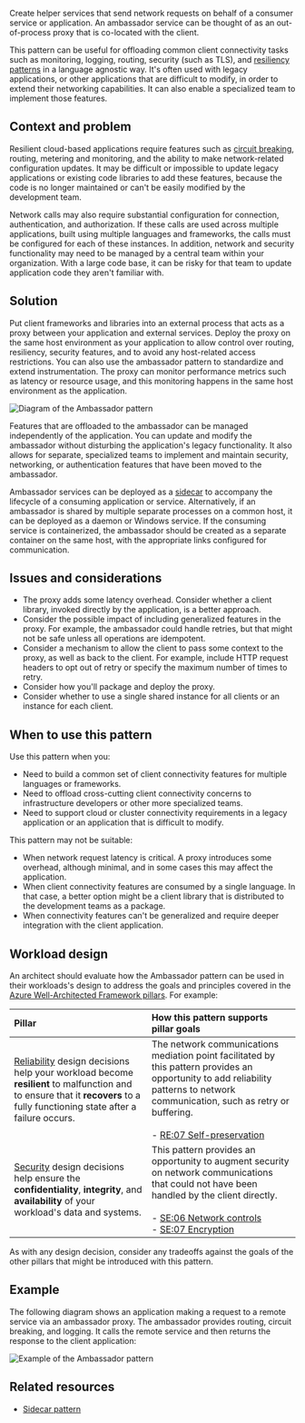 Create helper services that send network requests on behalf of a consumer service or application. An ambassador service can be thought of as an out-of-process proxy that is co-located with the client.

This pattern can be useful for offloading common client connectivity tasks such as monitoring, logging, routing, security (such as TLS), and [resiliency patterns](/azure/well-architected/reliability/design-patterns) in a language agnostic way. It's often used with legacy applications, or other applications that are difficult to modify, in order to extend their networking capabilities. It can also enable a specialized team to implement those features.

## Context and problem

Resilient cloud-based applications require features such as [circuit breaking](./circuit-breaker.yml), routing, metering and monitoring, and the ability to make network-related configuration updates. It may be difficult or impossible to update legacy applications or existing code libraries to add these features, because the code is no longer maintained or can't be easily modified by the development team.

Network calls may also require substantial configuration for connection, authentication, and authorization. If these calls are used across multiple applications, built using multiple languages and frameworks, the calls must be configured for each of these instances. In addition, network and security functionality may need to be managed by a central team within your organization. With a large code base, it can be risky for that team to update application code they aren't familiar with.

## Solution

Put client frameworks and libraries into an external process that acts as a proxy between your application and external services. Deploy the proxy on the same host environment as your application to allow control over routing, resiliency, security features, and to avoid any host-related access restrictions. You can also use the ambassador pattern to standardize and extend instrumentation. The proxy can monitor performance metrics such as latency or resource usage, and this monitoring happens in the same host environment as the application.

![Diagram of the Ambassador pattern](./_images/ambassador.png)

Features that are offloaded to the ambassador can be managed independently of the application. You can update and modify the ambassador without disturbing the application's legacy functionality. It also allows for separate, specialized teams to implement and maintain security, networking, or authentication features that have been moved to the ambassador.

Ambassador services can be deployed as a [sidecar](./sidecar.yml) to accompany the lifecycle of a consuming application or service. Alternatively, if an ambassador is shared by multiple separate processes on a common host, it can be deployed as a daemon or Windows service. If the consuming service is containerized, the ambassador should be created as a separate container on the same host, with the appropriate links configured for communication.

## Issues and considerations

- The proxy adds some latency overhead. Consider whether a client library, invoked directly by the application, is a better approach.
- Consider the possible impact of including generalized features in the proxy. For example, the ambassador could handle retries, but that might not be safe unless all operations are idempotent.
- Consider a mechanism to allow the client to pass some context to the proxy, as well as back to the client. For example, include HTTP request headers to opt out of retry or specify the maximum number of times to retry.
- Consider how you'll package and deploy the proxy.
- Consider whether to use a single shared instance for all clients or an instance for each client.

## When to use this pattern

Use this pattern when you:

- Need to build a common set of client connectivity features for multiple languages or frameworks.
- Need to offload cross-cutting client connectivity concerns to infrastructure developers or other more specialized teams.
- Need to support cloud or cluster connectivity requirements in a legacy application or an application that is difficult to modify.

This pattern may not be suitable:

- When network request latency is critical. A proxy introduces some overhead, although minimal, and in some cases this may affect the application.
- When client connectivity features are consumed by a single language. In that case, a better option might be a client library that is distributed to the development teams as a package.
- When connectivity features can't be generalized and require deeper integration with the client application.

## Workload design

An architect should evaluate how the Ambassador pattern can be used in their workloads's design to address the goals and principles covered in the [Azure Well-Architected Framework pillars](/azure/well-architected/pillars). For example:

| Pillar | How this pattern supports pillar goals |
| :----- | :------------------------------------- |
| [Reliability](/azure/well-architected/reliability/checklist) design decisions help your workload become **resilient** to malfunction and to ensure that it **recovers** to a fully functioning state after a failure occurs. | The network communications mediation point facilitated by this pattern provides an opportunity to add reliability patterns to network communication, such as retry or buffering.<br/><br/> - [RE:07 Self-preservation](/azure/well-architected/reliability/self-preservation) |
| [Security](/azure/well-architected/security/checklist) design decisions help ensure the **confidentiality**, **integrity**, and **availability** of your workload's data and systems. | This pattern provides an opportunity to augment security on network communications that could not have been handled by the client directly.<br/><br/> - [SE:06 Network controls](/azure/well-architected/security/networking)<br/> - [SE:07 Encryption](/azure/well-architected/security/encryption) |

As with any design decision, consider any tradeoffs against the goals of the other pillars that might be introduced with this pattern.

## Example

The following diagram shows an application making a request to a remote service via an ambassador proxy. The ambassador provides routing, circuit breaking, and logging. It calls the remote service and then returns the response to the client application:

![Example of the Ambassador pattern](./_images/ambassador-example.png)

## Related resources

- [Sidecar pattern](./sidecar.yml)
